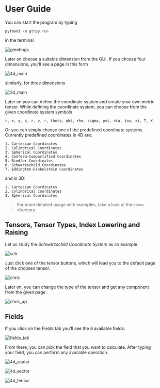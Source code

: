 # User Guide

You can start the program by typing

    python3 -m gtrpy.run

in the terminal.

![greetings](https://user-images.githubusercontent.com/45866787/213306039-51dd652a-d99e-41b5-9ca9-6fe6a4f7aa35.png)

Later on choose a suitable dimension from the GUI. If you choose four dimensions, you'll see a page in this form

![4d_main](https://user-images.githubusercontent.com/45866787/213306076-9153466c-6aeb-4776-9208-10c953a80e4a.png)

similarly, for three dimensions

![3d_main](https://user-images.githubusercontent.com/45866787/213306145-6212f979-c4fc-45c1-8bf4-d2d4ecf96758.png)

Later on you can define the coordinate system and create your own metric tensor. While defining the coordinate system, you can choose from the given coordinate system symbols

    t, x, y, z, r, v, r, theta, phi, rho, sigma, psi, eta, tau, xi, T, X

Or you can simply choose one of the predefined coordinate systems. Currently predefined coordinates in 4D are:

    1. Cartesian Coordinates
    2. Cylindrical Coordinates
    3. Spherical Coordinates
    4. Conform-Compactified Coordinates
    5. Rindler Coordinates
    6. Schwarzschild Coordinates
    7. Eddington-Finkelstein Coordinates

and in 3D:

    1. Cartesian Coordinates
    2. Cylindrical Coordinates
    3. Spherical Coordinates

> For more detailed usage with examples, take a look at the `demos` directory.

## Tensors, Tensor Types, Index Lowering and Raising

Let us study the *Schwarzschild Coordinate System* as an example.

![sch](https://user-images.githubusercontent.com/45866787/213306169-1fa3f7fd-20ee-408f-b840-9ad27f26a495.png)

Just click one of the tensor buttons, which will lead you to the default page of the choosen tensor.

![chris](https://user-images.githubusercontent.com/45866787/213306212-08e35f80-14ea-48fc-8600-a940de20cb89.png)

Later on, you can change the type of the tensor and get any component from the given page.

![chris_up](https://user-images.githubusercontent.com/45866787/213306230-b9501d32-92a7-4129-8a87-a1b0ed366c05.png)

## Fields

If you click on the Fields tab you'll see the 6 available fields.

![fields_tab](https://user-images.githubusercontent.com/45866787/213306249-d90a9635-e07a-42db-8098-6a3d24000986.png)

From there, you can pick the field that you want to calculate. After typing your field, you can perform any available operation.

![4d_scalar](https://user-images.githubusercontent.com/45866787/212770367-d406ed7b-8e1d-43b1-b6fd-61ec167b15a1.png)

![4d_vector](https://user-images.githubusercontent.com/45866787/212770377-e4cb3a62-87de-4ca3-85f7-4a6afb69ac8c.png)

![4d_tensor](https://user-images.githubusercontent.com/45866787/212770390-8cff92d8-5db4-4b7b-8965-5a5ef5ac20a1.png)
